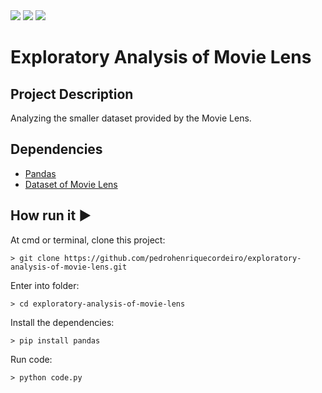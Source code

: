 <img src="http://img.shields.io/static/v1?label=License&message=MIT&color=green&style=for-the-badge"/>
<img src="https://img.shields.io/static/v1?label=Python&logoColor=white&message=Pandas&color=yellow&style=for-the-badge&logo=Python"/>
<img src="http://img.shields.io/static/v1?label=STATUS&message=IN%20PROGRESS&color=RED&style=for-the-badge"/>

# Exploratory Analysis of Movie Lens

## Project Description
<p align="justify"> 
    Analyzing the smaller dataset provided by the Movie Lens.
</p>

## Dependencies
- [Pandas](https://pandas.pydata.org/)
- [Dataset of Movie Lens](https://movielens.org/)


## How run it :arrow_forward:
At cmd or terminal, clone this project:
```
> git clone https://github.com/pedrohenriquecordeiro/exploratory-analysis-of-movie-lens.git
```
Enter into folder:
```
> cd exploratory-analysis-of-movie-lens
```
Install the dependencies:
```
> pip install pandas
```
Run code:
```
> python code.py
```

